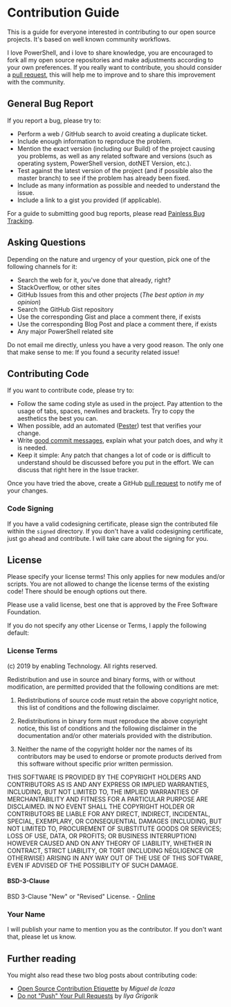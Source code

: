 ﻿# Contribution Guide

This is a guide for everyone interested in contributing to our open source projects. It's based on well known community workflows.

I love PowerShell, and i love to share knowledge, you are encouraged to fork all my open source repositories and make adjustments according to your own preferences. If you really want to contribute, you should consider a [pull request](https://github.com/jhochwald/PowerShell-collection/pulls), this will help me to improve and to share this improvement with the community.

## General Bug Report

If you report a bug, please try to:

* Perform a web / GitHub search to avoid creating a duplicate ticket.
* Include enough information to reproduce the problem.
* Mention the exact version (including our Build) of the project causing you problems, as well as any related software and versions (such as operating system, PowerShell version, dotNET Version, etc.).
* Test against the latest version of the project (and if possible also the master branch) to see if the problem has already been fixed.
* Include as many information as possible and needed to understand the issue.
* Include a link to a gist you provided (if applicable).

For a guide to submitting good bug reports, please read [Painless Bug Tracking](http://www.joelonsoftware.com/articles/fog0000000029.html).

## Asking Questions

Depending on the nature and urgency of your question, pick one of the following channels for it:

* Search the web for it, you've done that already, right?
* StackOverflow, or other sites
* GitHub Issues from this and other projects (*The best option in my opinion*)
* Search the GitHub Gist repository
* Use the corresponding Gist and place a comment there, if exists
* Use the corresponding Blog Post and place a comment there, if exists
* Any major PowerShell related site

Do not email me directly, unless you have a very good reason. The only one that make sense to me: If you found a security related issue!

## Contributing Code

If you want to contribute code, please try to:

* Follow the same coding style as used in the project. Pay attention to the usage of tabs, spaces, newlines and brackets. Try to copy the aesthetics the best you can.
* When possible, add an automated ([Pester](https://github.com/pester/Pester)) test that verifies your change.
* Write [good commit messages](http://tbaggery.com/2008/04/19/a-note-about-git-commit-messages.html), explain what your patch does, and why it is needed.
* Keep it simple: Any patch that changes a lot of code or is difficult to understand should be discussed before you put in the effort. We can discuss that right here in the Issue tracker.

Once you have tried the above, create a GitHub [pull request](https://github.com/jhochwald/PowerShell-collection/pulls) to notify me of your changes.

### Code Signing

If you have a valid codesigning certificate, please sign the contributed file within the `signed` directory.
If you don't have a valid codesigning certificate, just go ahead and contribute. I will take care about the signing for you.

## License

Please specify your license terms! This only applies for new modules and/or scripts. You are not allowed to change the license terms of the existing code! There should be enough options out there.

Please use a valid license, best one that is approved by the Free Software Foundation.

If you do not specify any other License  or Terms, I apply the following default:

### License Terms

(c) 2019 by enabling Technology. All rights reserved.

Redistribution and use in source and binary forms, with or without modification, are permitted provided that the following conditions are met:

1. Redistributions of source code must retain the above copyright notice, this list of conditions and the following disclaimer.

2. Redistributions in binary form must reproduce the above copyright notice, this list of conditions and the following disclaimer in the documentation and/or other materials provided with the distribution.

3. Neither the name of the copyright holder nor the names of its contributors may be used to endorse or promote products derived from this software without specific prior written permission.

THIS SOFTWARE IS PROVIDED BY THE COPYRIGHT HOLDERS AND CONTRIBUTORS AS IS AND ANY EXPRESS OR IMPLIED WARRANTIES, INCLUDING, BUT NOT LIMITED TO, THE IMPLIED WARRANTIES OF MERCHANTABILITY AND FITNESS FOR A PARTICULAR PURPOSE ARE DISCLAIMED. IN NO EVENT SHALL THE COPYRIGHT HOLDER OR CONTRIBUTORS BE LIABLE FOR ANY DIRECT, INDIRECT, INCIDENTAL, SPECIAL, EXEMPLARY, OR CONSEQUENTIAL DAMAGES (INCLUDING, BUT NOT LIMITED TO, PROCUREMENT OF SUBSTITUTE GOODS OR SERVICES; LOSS OF USE, DATA, OR PROFITS; OR BUSINESS INTERRUPTION) HOWEVER CAUSED AND ON ANY THEORY OF LIABILITY, WHETHER IN CONTRACT, STRICT LIABILITY, OR TORT (INCLUDING NEGLIGENCE OR OTHERWISE) ARISING IN ANY WAY OUT OF THE USE OF THIS SOFTWARE, EVEN IF ADVISED OF THE POSSIBILITY OF SUCH DAMAGE.

#### BSD-3-Clause

BSD 3-Clause "New" or "Revised" License. - [Online](https://github.com/jhochwald/UniFiTooling/wiki/License)

### Your Name

I will publish your name to mention you as the contributor. If you don't want that, please let us know.

## Further reading

You might also read these two blog posts about contributing code:

* [Open Source Contribution Etiquette](http://tirania.org/blog/archive/2010/Dec-31.html) by *Miguel de Icaza*
* [Do not "Push" Your Pull Requests](https://www.igvita.com/2011/12/19/dont-push-your-pull-requests/) by *Ilya Grigorik*

